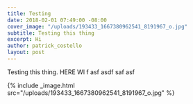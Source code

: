 ```yaml
---
title: Testing
date: 2018-02-01 07:49:00 -08:00
cover_image: "/uploads/193433_1667380962541_8191967_o.jpg"
subtitle: Testing this thing
excerpt: Hi
author: patrick_costello
layout: post
---
```


Testing this thing. HERE Wl
f
asf
asdf
saf
asf


{% include _image.html src="/uploads/193433_1667380962541_8191967_o.jpg" %}
